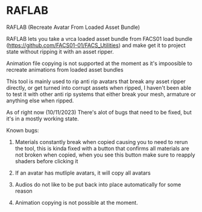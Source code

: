 # RAFLAB

RAFLAB (Recreate Avatar From Loaded Asset Bundle)

RAFLAB lets you take a vrca loaded asset bundle from FACS01 load bundle (https://github.com/FACS01-01/FACS_Utilities) and make get it to project state without ripping it with an asset ripper.

Animation file copying is not supported at the moment as it's impoosible to recreate animations from loaded asset bundles

This tool is mainly used to rip anti rip avatars that break any asset ripper directly, or get turned into corrupt assets when ripped, I haven't been able to test it with other anti rip systems that either break your mesh, armature or anything else when ripped.

As of right now (10/11/2023) There's alot of bugs that need to be fixed, but it's in a mostly working state.

Known bugs:

1.   Materials constantly break when copied causing you to need to rerun the tool, this is kinda fixed with a button that confirms all materials are not broken when copied, when you see this button make sure to reapply shaders before clicking it
     
2.   If an avatar has mutliple avatars, it will copy all avatars
     
3.   Audios do not like to be put back into place automatically for some reason
     
4.   Animation copying is not possible at the moment.
